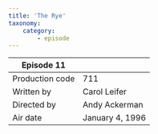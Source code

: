 ```yaml
---
title: 'The Rye'
taxonomy:
    category:
        - episode
---
```


| Episode 11 | |
|-----------------|--------------------------------|
| Production code | 711                            |
| Written by      | Carol Leifer |
| Directed by     | Andy Ackerman                   |
| Air date        | January 4, 1996                   |
